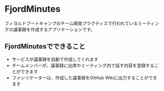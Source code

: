 # FjordMinutes
フィヨルドブートキャンプのチーム開発プラクティスで行われているミーティングの議事録を作成するアプリケーションです。

## FjordMinutesでできること
- サービスが議事録を自動で作成してくれます
- チームメンバーが、議事録に出席やミーティング内で話す内容を登録することができます
- ファシリテーターは、作成した議事録をGitHub Wikiに出力することができます

